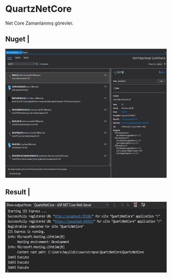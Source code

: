 # QuartzNetCore

Net Core Zamanlanmış görevler.

Nuget | 
------------ 
<img src="https://github.com/harunayyildiz/QuartzNetCore/blob/master/nuget_package.PNG" alt="Result" width="925" height="403">

Result | 
------------ 
<img src="https://github.com/harunayyildiz/QuartzNetCore/blob/master/QuartzForNetCore.PNG" alt="Result" width="637" height="221">
